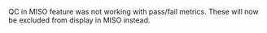 QC in MISO feature was not working with pass/fail metrics. These will now be excluded from display in
MISO instead.
